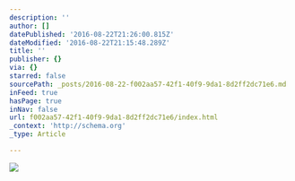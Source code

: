 ```yaml
---
description: ''
author: []
datePublished: '2016-08-22T21:26:00.815Z'
dateModified: '2016-08-22T21:15:48.289Z'
title: ''
publisher: {}
via: {}
starred: false
sourcePath: _posts/2016-08-22-f002aa57-42f1-40f9-9da1-8d2ff2dc71e6.md
inFeed: true
hasPage: true
inNav: false
url: f002aa57-42f1-40f9-9da1-8d2ff2dc71e6/index.html
_context: 'http://schema.org'
_type: Article

---
```

![](https://the-grid-user-content.s3-us-west-2.amazonaws.com/a6a1f68d-6ab2-4e60-aaf6-87c2196a0b94.jpg)
